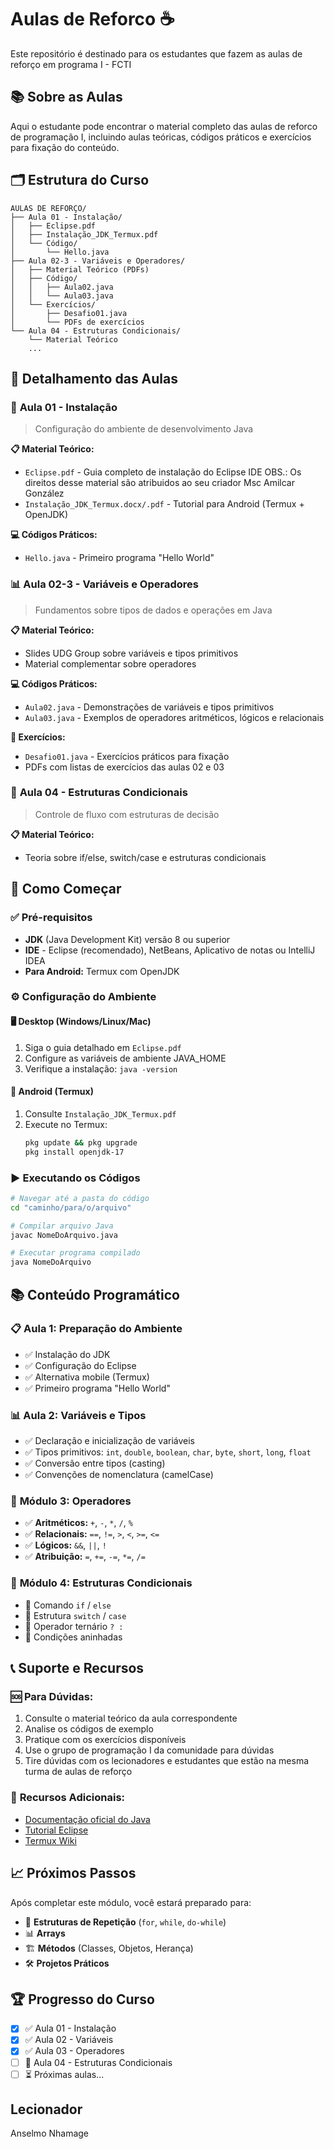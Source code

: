 # Aulas de Reforco ☕
Este repositório é destinado para os estudantes que fazem as aulas de reforço em programa I - FCTI

## 📚 Sobre as Aulas

Aqui o estudante pode encontrar o material completo das aulas de reforco de programação I, incluindo aulas teóricas, códigos práticos e exercícios para fixação do conteúdo.

## 🗂️ Estrutura do Curso

```
AULAS DE REFORÇO/
├── Aula 01 - Instalação/
│   ├── Eclipse.pdf
│   ├── Instalação_JDK_Termux.pdf
│   └── Código/
│       └── Hello.java
├── Aula 02-3 - Variáveis e Operadores/
│   ├── Material Teórico (PDFs)
│   ├── Código/
│   │   ├── Aula02.java
│   │   └── Aula03.java
│   └── Exercícios/
│       ├── Desafio01.java
│       └── PDFs de exercícios
└── Aula 04 - Estruturas Condicionais/
    └── Material Teórico
    ...
```

## 📖 Detalhamento das Aulas

### 🔧 **Aula 01 - Instalação**
> Configuração do ambiente de desenvolvimento Java

**📋 Material Teórico:**
- `Eclipse.pdf` - Guia completo de instalação do Eclipse IDE OBS.: Os direitos desse material são atribuidos ao seu criador Msc Amilcar González
- `Instalação_JDK_Termux.docx/.pdf` - Tutorial para Android (Termux + OpenJDK)

**💻 Códigos Práticos:**
- `Hello.java` - Primeiro programa "Hello World"

### 📊 **Aula 02-3 - Variáveis e Operadores**
> Fundamentos sobre tipos de dados e operações em Java

**📋 Material Teórico:**
- Slides UDG Group sobre variáveis e tipos primitivos
- Material complementar sobre operadores

**💻 Códigos Práticos:**
- `Aula02.java` - Demonstrações de variáveis e tipos primitivos
- `Aula03.java` - Exemplos de operadores aritméticos, lógicos e relacionais

**🎯 Exercícios:**
- `Desafio01.java` - Exercícios práticos para fixação
- PDFs com listas de exercícios das aulas 02 e 03

### 🔀 **Aula 04 - Estruturas Condicionais**
> Controle de fluxo com estruturas de decisão

**📋 Material Teórico:**
- Teoria sobre if/else, switch/case e estruturas condicionais

## 🚀 Como Começar

### ✅ Pré-requisitos
- **JDK** (Java Development Kit) versão 8 ou superior
- **IDE** - Eclipse (recomendado), NetBeans, Aplicativo de notas ou IntelliJ IDEA
- **Para Android:** Termux com OpenJDK

### ⚙️ Configuração do Ambiente

#### 🖥️ Desktop (Windows/Linux/Mac)
1. Siga o guia detalhado em `Eclipse.pdf`
2. Configure as variáveis de ambiente JAVA_HOME
3. Verifique a instalação: `java -version`

#### 📱 Android (Termux)
1. Consulte `Instalação_JDK_Termux.pdf`
2. Execute no Termux:
   ```bash
   pkg update && pkg upgrade
   pkg install openjdk-17
   ```

### ▶️ Executando os Códigos

```bash
# Navegar até a pasta do código
cd "caminho/para/o/arquivo"

# Compilar arquivo Java
javac NomeDoArquivo.java

# Executar programa compilado
java NomeDoArquivo
```

## 📚 Conteúdo Programático

### 📋 **Aula 1: Preparação do Ambiente**
- ✅ Instalação do JDK
- ✅ Configuração do Eclipse
- ✅ Alternativa mobile (Termux)
- ✅ Primeiro programa "Hello World"

### 📊 **Aula 2: Variáveis e Tipos**
- ✅ Declaração e inicialização de variáveis
- ✅ Tipos primitivos: `int`, `double`, `boolean`, `char`, `byte`, `short`, `long`, `float`
- ✅ Conversão entre tipos (casting)
- ✅ Convenções de nomenclatura (camelCase)

### 🔢 **Módulo 3: Operadores**
- ✅ **Aritméticos:** `+`, `-`, `*`, `/`, `%`
- ✅ **Relacionais:** `==`, `!=`, `>`, `<`, `>=`, `<=`
- ✅ **Lógicos:** `&&`, `||`, `!`
- ✅ **Atribuição:** `=`, `+=`, `-=`, `*=`, `/=`

### 🔀 **Módulo 4: Estruturas Condicionais**
- 🔄 Comando `if` / `else`
- 🔄 Estrutura `switch` / `case`
- 🔄 Operador ternário `? :`
- 🔄 Condições aninhadas

## 📞 Suporte e Recursos

### 🆘 **Para Dúvidas:**
1. Consulte o material teórico da aula correspondente
2. Analise os códigos de exemplo
3. Pratique com os exercícios disponíveis
4. Use o grupo de programação I da comunidade para dúvidas
5. Tire dúvidas com os lecionadores e estudantes que estão na mesma turma de aulas de reforço

### 🔗 **Recursos Adicionais:**
- [Documentação oficial do Java](https://docs.oracle.com/javase/)
- [Tutorial Eclipse](https://www.eclipse.org/getting_started/)
- [Termux Wiki](https://wiki.termux.com/wiki/Main_Page)

## 📈 Próximos Passos

Após completar este módulo, você estará preparado para:

- 🔄 **Estruturas de Repetição** (`for`, `while`, `do-while`)
- 📊 **Arrays**
- 🏗️ **Métodos** (Classes, Objetos, Herança)
- 🛠️ **Projetos Práticos**

## 🏆 Progresso do Curso

- [x] ✅ Aula 01 - Instalação
- [x] ✅ Aula 02 - Variáveis  
- [x] ✅ Aula 03 - Operadores
- [ ] 🔄 Aula 04 - Estruturas Condicionais
- [ ] ⏳ Próximas aulas...

## Lecionador
Anselmo Nhamage
